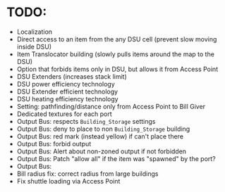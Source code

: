 # TODO:

+ Localization
+ Direct access to an item from the any DSU cell (prevent slow moving inside DSU)
+ Item Translocator building (slowly pulls items around the map to the DSU)
+ Option that forbids items only in DSU, but allows it from Access Point
+ DSU Extenders (increases stack limit)
+ DSU power efficiency technology
+ DSU Extender efficient technology
+ DSU heating efficiency technology
+ Setting: pathfinding/distance only from Access Point to Bill Giver
+ Dedicated textures for each port
+ Output Bus: respects `Building_Storage` settings
+ Output Bus: deny to place to non `Building_Storage` building
+ Output Bus: red mark (instead yellow) if can't place there
+ Output Bus: forbid output
+ Output Bus: Alert about non-zoned output if not forbidden
+ Output Bus: Patch "allow all" if the item was "spawned" by the port?
+ Output Bus: 
+ Bill radius fix: correct radius from large buildings
+ Fix shuttle loading via Access Point